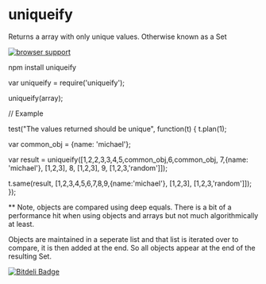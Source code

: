 uniqueify
=========

Returns a array with only unique values. Otherwise known as a Set

[![browser support](https://ci.testling.com/miketheprogrammer/uniqueify.png)](https://ci.testling.com/miketheprogrammer/uniqueify)


npm install uniqueify


var uniqueify = require('uniqueify');

uniqueify(array);

// Example

test("The values returned should be unique", function(t) {
  t.plan(1);

  var common_obj = {name: 'michael'};

  var result = uniqueify([1,2,2,3,3,4,5,common_obj,6,common_obj, 7,{name: 'michael'}, [1,2,3], 8, [1,2,3], 9, [1,2,3,'random']]);

  t.same(result, [1,2,3,4,5,6,7,8,9,{name:'michael'}, [1,2,3], [1,2,3,'random']]);
});


** Note, objects are compared using deep equals. There is a bit of a performance hit when using objects and arrays but not much algorithmically at least. 

Objects are maintained in a seperate list and that list is iterated over to compare, it is then added at the end. So all objects appear at the end of the resulting Set.



[![Bitdeli Badge](https://d2weczhvl823v0.cloudfront.net/miketheprogrammer/uniqueify/trend.png)](https://bitdeli.com/free "Bitdeli Badge")

